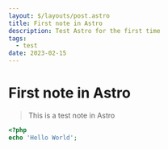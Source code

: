 ```yaml
---
layout: $/layouts/post.astro
title: First note in Astro
description: Test Astro for the first time
tags:
  - test
date: 2023-02-15
---
```


# First note in Astro

> This is a test note in Astro

~~~php
<?php
echo 'Hello World';
~~~
